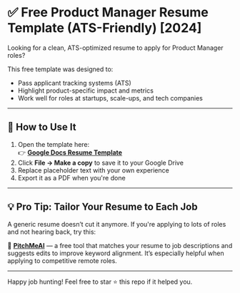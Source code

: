 # ✅ Free Product Manager Resume Template (ATS-Friendly) [2024]

Looking for a clean, ATS-optimized resume to apply for Product Manager roles?

This free template was designed to:
- Pass applicant tracking systems (ATS)
- Highlight product-specific impact and metrics
- Work well for roles at startups, scale-ups, and tech companies

---

## 🔧 How to Use It
1. Open the template here:  
   👉 **[Google Docs Resume Template](https://docs.google.com/document/d/e/2PACX-1vT-GtBbpl90q0zfyrFcdjnlymbrxAS7AF9SSXPw-Dh_GEpfHXZUi159gC-VnoIDsA/pub)**  
2. Click **File → Make a copy** to save it to your Google Drive  
3. Replace placeholder text with your own experience  
4. Export it as a PDF when you're done

---

## 💡 Pro Tip: Tailor Your Resume to Each Job

A generic resume doesn’t cut it anymore. If you're applying to lots of roles and not hearing back, try this:

🎯 **[PitchMeAI](https://pitchmeai.com)** — a free tool that matches your resume to job descriptions and suggests edits to improve keyword alignment. It’s especially helpful when applying to competitive remote roles.

---

Happy job hunting! Feel free to star ⭐ this repo if it helped you.
